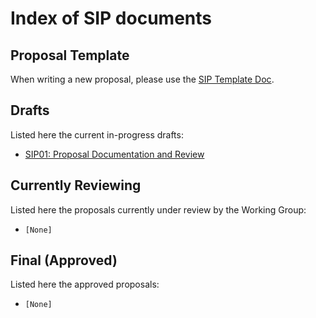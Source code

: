 # Index of SIP documents

## Proposal Template

When writing a new proposal, please use the [SIP Template Doc](./template.md).

## Drafts

Listed here the current in-progress drafts:

- [SIP01: Proposal Documentation and Review](./draft/SIP01%20-%20Proposal%20Documentation%20and%20Review.md)

## Currently Reviewing

Listed here the proposals currently under review by the Working Group:

- `[None]`

## Final (Approved)

Listed here the approved proposals:

- `[None]`
